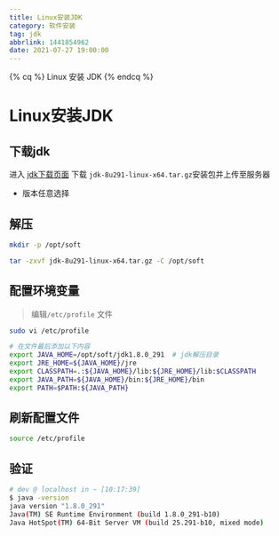 ```yaml
---
title: Linux安装JDK
category: 软件安装
tag: jdk
abbrlink: 1441854962
date: 2021-07-27 19:00:00
---
```


{% cq %}
Linux 安装 JDK
{% endcq %}

<!-- more -->

# Linux安装JDK

## 下载jdk
进入 [jdk下载页面](https://www.oracle.com/java/technologies/javase/javase-jdk8-downloads.html) 下载 `jdk-8u291-linux-x64.tar.gz`安装包并上传至服务器
- 版本任意选择

## 解压
```bash
mkdir -p /opt/soft

tar -zxvf jdk-8u291-linux-x64.tar.gz -C /opt/soft

```

## 配置环境变量
> 编辑`/etc/profile` 文件

```bash
sudo vi /etc/profile

# 在文件最后添加以下内容
export JAVA_HOME=/opt/soft/jdk1.8.0_291  # jdk解压目录
export JRE_HOME=${JAVA_HOME}/jre
export CLASSPATH=.:${JAVA_HOME}/lib:${JRE_HOME}/lib:$CLASSPATH
export JAVA_PATH=${JAVA_HOME}/bin:${JRE_HOME}/bin
export PATH=$PATH:${JAVA_PATH}
```

## 刷新配置文件
```bash
source /etc/profile
```

## 验证
```bash
# dev @ localhost in ~ [10:17:39] 
$ java -version
java version "1.8.0_291"
Java(TM) SE Runtime Environment (build 1.8.0_291-b10)
Java HotSpot(TM) 64-Bit Server VM (build 25.291-b10, mixed mode)
```



